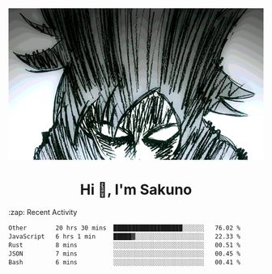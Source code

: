 <body>
<h1 align="center"></h1>
<br>
<div align="center">
<img width="auto" height="300" src="Img/mobFreakoutLonger.gif"/>
</div>
</div>
<h1 align="center">Hi 👋, I'm Sakuno</h1>
:zap: Recent Activity

<!--START_SECTION:waka-->

```txt
Other        20 hrs 30 mins  ███████████████████░░░░░░   76.02 %
JavaScript   6 hrs 1 min     █████▓░░░░░░░░░░░░░░░░░░░   22.33 %
Rust         8 mins          ░░░░░░░░░░░░░░░░░░░░░░░░░   00.51 %
JSON         7 mins          ░░░░░░░░░░░░░░░░░░░░░░░░░   00.45 %
Bash         6 mins          ░░░░░░░░░░░░░░░░░░░░░░░░░   00.41 %
```

<!--END_SECTION:waka-->
